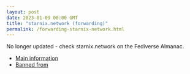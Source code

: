```yaml
---
layout: post
date: 2023-01-09 00:00 GMT
title: "starnix.network (forwarding)"
permalink: /forwarding-starnix-network.html
---
```


No longer updated - check starnix.network on the Fediverse Almanac.

* [Main information](https://www.fediversealmanac.com/api/v1/instances/starnix.network)
* [Banned from](https://www.fediversealmanac.com/api/v1/instances/starnix.network/banned_from)

